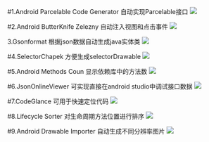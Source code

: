 #1.Android Parcelable Code Generator
自动实现Parcelable接口
![](http://upload-images.jianshu.io/upload_images/1458573-558eed81a71898c8.png?imageMogr2/auto-orient/strip%7CimageView2/2/w/1240)

#2.Android ButterKnife Zelezny
自动注入视图和点击事件
![](http://stormzhang.com/image/zelezny_animated.gif)

3.Gsonformat
根据json数据自动生成java实体类
![](http://stormzhang.com/image/gson_format.gif)

#4.SelectorChapek
方便生成selectorDrawable
![](http://stormzhang.com/image/select_option.png)

#5.Android Methods Coun
显示依赖库中的方法数
![](http://img.blog.csdn.net/20160727141029402)

#6.JsonOnlineViewer
可实现直接在android studio中调试接口数据
![](http://www.jcodecraeer.com/uploads/20151009/1444358760462935.gif)

#7.CodeGlance
可用于快速定位代码
![](http://www.jcodecraeer.com/uploads/20151009/1444358792122227.gif)

#8.Lifecycle Sorter
对生命周期方法位置进行排序
![](http://www.jcodecraeer.com/uploads/20151009/1444358722597969.gif)

#9.Android  Drawable Importer
自动生成不同分辨率图片
![](http://static.codeceo.com/images/2015/06/bec704326c63128072faff139dadd1241.png)

